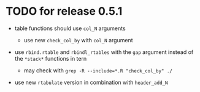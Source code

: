 

# TODO for release 0.5.1

- table functions should use `col_N` arguments
    - use new `check_col_by` with `col_N` argument

- use `rbind.rtable` and `rbindl_rtables` with the `gap` argument instead of the
`*stack*` functions in tern

    - may check with `grep -R --include=*.R "check_col_by" ./`

- use new `rtabulate` version in combination with `header_add_N`



    